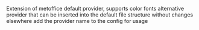 Extension of metoffice default provider, supports color fonts
alternative provider that can be inserted into the default file structure without changes elsewhere
add the provider name to the config for usage
